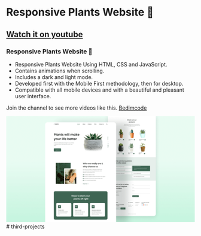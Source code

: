 # Responsive Plants Website 🎍 
## [Watch it on youtube](https://youtu.be/lpzExNZDizI)
### Responsive Plants Website 🎍

- Responsive Plants Website Using HTML, CSS and JavaScript.
- Contains animations when scrolling.
- Includes a dark and light mode.
- Developed first with the Mobile First methodology, then for desktop.
- Compatible with all mobile devices and with a beautiful and pleasant user interface.

Join the channel to see more videos like this. [Bedimcode](https://www.youtube.com/c/Bedimcode)

![plants website](/preview.png)
#   t h i r d - p r o j e c t s 
 
 